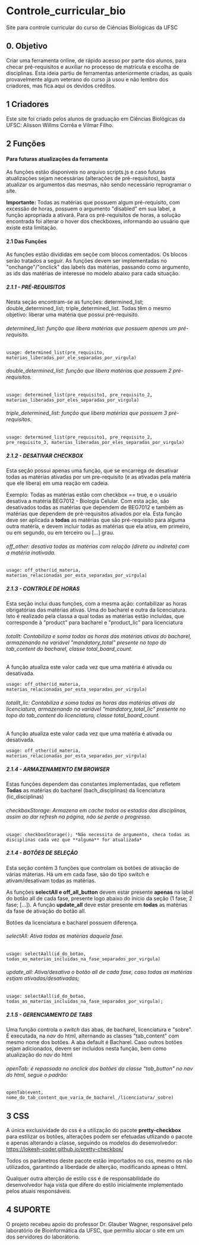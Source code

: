 # Controle_curricular_bio
Site para controle curricular do curso de Ciências Biológicas da UFSC

## 0. Objetivo

Criar uma ferramenta online, de rápido acesso por parte dos alunos, para checar pré-requisitos e auxiliar no processo de matrícula e escolha de disciplinas. Esta ideia partiu de ferramentas anteriormente criadas, as quais provavelmente algum veterano do curso já usou e não lembro dos criadores, mas fica aqui os devidos créditos.

## 1 Criadores

Este site foi criado pelos alunos de graduação em Ciências Biológicas da UFSC: Alisson Willms Corrêa e Vilmar Filho.


## 2 Funções
#### Para futuras atualizações da ferramenta

As funções estão disponíveis no arquivo scripts.js e caso futuras atualizações sejam necessárias (alterações de pré-requisitos), basta atualizar os argumentos das mesmas, não sendo necessário reprogramar o site.

**Importante:** Todas as matérias que possuem algum pré-requisito, com excessão de horas, possuem o argumento "disabled" em sua label, a função apropriada a ativará. Para os pré-requisitos de horas, a solução encontrada foi alterar o hover dos checkboxes, informando ao usuário que existe esta limitação.


#### 2.1 Das Funções

As funções estão divididas em seçõe com blocos comentados. Os blocos serão tratados a seguir. As funções devem ser implementadas no "onchange"/"onclick" das labels das matérias, passando como argumento, as ids das matérias de interesse no modelo abaixo para cada situação.

##### 2.1.1 - PRÉ-REQUISITOS

Nesta seção encontram-se as funções: determined_list; double_determined_list; triple_determined_list.
Todas têm o mesmo objetivo: liberar uma matéria que possui pré-requisito. 

###### determined_list: função que libera matérias que possuem apenas um pré-requisito.
	usage: determined_list(pre_requisito, materias_liberadas_por_ele_separadas_por_virgula) 
			
###### double_determined_list: função que libera matérias que possuem 2 pré-requisitos.
	usage: determined_list(pre_requisito1, pre_requisito_2, materias_liberadas_por_eles_separadas_por_virgula) 
			
###### triple_determined_list: função que libera matérias que possuem 3 pré-requisitos.
	usage: determined_list(pre_requisito1, pre_requisito_2, pre_requisito_3, materias_liberadas_por_eles_separadas_por_virgula) 
	
##### 2.1.2 - DESATIVAR CHECKBOX

Esta seção possui apenas uma função, que se encarrega de desativar todas as matérias ativadas por um pre-requisito (e as ativadas pela matéria que ele libera) em uma reação em cadeia. 

Exemplo: Todas as matérias estão com checkbox == true, e o usuário desativa a matéria BEG7012 - Biologia Celular. Com esta ação, são desativados todas as matérias que dependem de BEG7012 e também as matérias que dependem de pré-requisitos ativados por ela. Esta função deve ser aplicada a **todas** as matérias que são pré-requisito para alguma outra matéria, e devem incluir todas as matérias que ela ativa, em primeiro, ou em segundo, ou em terceiro ou [...] grau.

###### off_other: desativa todas as matérias com relação (direta ou indireta) com a matéria inativada.
	usage: off_other(id_materia, materias_relacionadas_por_esta_separadas_por_virgula) 
	
	
##### 2.1.3 - CONTROLE DE HORAS

Esta seção inclui duas funções, com a mesma ação: contabilizar as horas obrigatórias das matérias ativas. Uma do bacharel e outra da licenciatura. Isto é realizado pela classa a qual todas as matérias estão incluídas, que corresponde à "product" para bacharel e "product_lic" para licenciatura

###### totalIt: Contabiliza e soma todas as horas das matérias ativas do bacharel, armazenando na variável *"mandatory_total"* presente no topo do tab_content do bacharel, classe total_board_count.

A função atualiza este valor cada vez que uma matéria é ativada ou desativada.

	usage: off_other(id_materia, materias_relacionadas_por_esta_separadas_por_virgula) 
	
###### totalIt_lic: Contabiliza e soma todas as horas das matérias ativas da licenciatura, armazenando na variável *"mandatory_total_lic"* presente no topo do tab_content do licenciatura, classe total_board_count. 

A função atualiza este valor cada vez que uma matéria é ativada ou desativada.

	usage: off_other(id_materia, materias_relacionadas_por_esta_separadas_por_virgula) 
		
	
##### 2.1.4 - ARMAZENAMENTO EM BROWSER

Estas funções dependem das constantes implementadas, que refletem **Todas** as matérias do bacharel (bach_disciplinas) da licenciatura (lic_disciplinas)

###### checkboxStorage: Armazena em cache todos os estados das disciplinas, assim ao dar refresh na página, não se perde o progresso.
	usage: checkboxStorage(); *Não necessita de argumento, checa todas as disciplinas cada vez que **alguma** for atualizada*


##### 2.1.4 - BOTÕES DE SELEÇÃO

Esta seção contém 3 funções que controlam os botões de ativação de várias máterias. Há um em cada fase, são do tipo switch e ativam/desativam todas as matérias. 

As funções **selectAll e off_all_button** devem estar presente **apenas** na label do botão all de cada fase, presente logo abaixo do início da seção (1 fase; 2 fase; [...]). A função **update_all** deve estar presente em **todas** as matérias da fase de ativação do botão all. 

Botões da licenciatura e bacharel possuem diferença.

###### selectAll: Ativa todas as matérias daquela fase.
	usage: selectAall(id_do_botao, todas_as_materias_incluidas_na_fase_separados_por_virgula)

###### update_all: Ativa/desativa o botão all de cada fase, caso todas as matérias estjam ativadas/desativadas;
	usage: selectAall(id_do_botao, todas_as_materias_incluidas_na_fase_separados_por_virgula);

##### 2.1.5 - GERENCIAMENTO DE TABS

Uma função controla o *switch* das abas, de bacharel, licenciatura e "sobre". É executada, na *nav* do html, alternando as classes  "tab_content" com mesmo nome dos botões. A aba default é Bacharel. Caso outros botões sejam adicionados, devem ser incluídos nesta função, bem como atualização do *nav* do html

###### openTab: é repassada no onclick dos botões da classe "tab_button" no nav do html, segue o padrão:
	openTab(event, nome_do_tab_content_que_varia_de_bacharel_/licenciatura/_sobre)

## 3 CSS

A única exclusividade do css é a utilização do pacote **pretty-checkbox** para estilizar os botões, alterações podem ser efetuadas utlizando o pacote e apenas alterando a classe, seguindo os modelos do desenvolvedor: 
https://lokesh-coder.github.io/pretty-checkbox/

Todos os parâmetros deste pacote estão importados no css, mesmo os não utilizados, garantindo a liberdade de alterção, modificando apneas o html.

Qualquer outra alterção de estilo css é de responsabilidade do desenvolvedor haja vista que difere do estilo inicialmente implementado pelos atuais responsáveis.

## 4 SUPORTE

O projeto recebeu apoio do professor Dr. Glauber Wagner, responsável pelo laboratório de Bioinformática da UFSC, que permitiu alocar o site em um dos servidores do laborátorio.
















